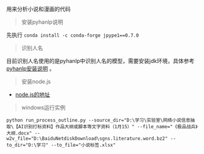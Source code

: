 用来分析小说和漫画的代码

> 安装pyhanlp说明

先执行 `conda install -c conda-forge jpype1==0.7.0`

> 识别人名

目前识别人名使用的是pyhanlp中识别人名的模型，需要安装jdk环境，具体参考[pyhanlp安装说明](https://github.com/hankcs/pyhanlp) 。


> 安装node.js

- [node.js的地址](https://nodejs.org/zh-cn/)

> windows运行实例

`python run_process_outline.py --source_dir="D:\学习\实验室\网络小说信息抽取\【AI识别打标资料】作品大纲或脚本等文字资料（1月15）" --file_name="《极品战兵》大纲.docx" --w2v_file="D:\BaiduNetdiskDownload\sgns.literature.word.bz2" --to_dir="D:\学习" --to_file="小说标签.xlsx"`